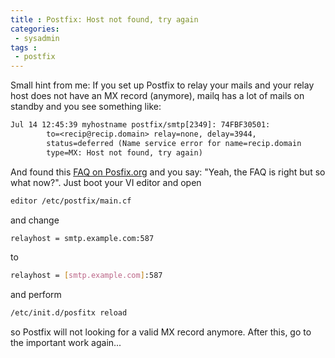 ```yaml
---
title : Postfix: Host not found, try again
categories:
 - sysadmin
tags :
 - postfix
---
```

Small hint from me: If you set up Postfix to relay your mails and your relay host does not have an MX record (anymore), mailq has a lot of mails on standby and you see something like:

~~~txt
Jul 14 12:45:39 myhostname postfix/smtp[2349]: 74FBF30501:
        to=<recip@recip.domain> relay=none, delay=3944,
        status=deferred (Name service error for name=recip.domain
        type=MX: Host not found, try again)
~~~

And found this <a href="http://www.postfix.org/faq.html#dns-again">FAQ on Posfix.org</a> and you say: "Yeah, the FAQ is right but so what now?". Just boot your VI editor and open 

~~~bash
editor /etc/postfix/main.cf
~~~

and change 

~~~bash
relayhost = smtp.example.com:587
~~~

to
~~~bash
relayhost = [smtp.example.com]:587
~~~

and perform

~~~bash
/etc/init.d/posfitx reload
~~~

so Postfix will not looking for a valid MX record anymore. After this, go to the important work again...
